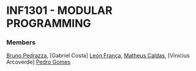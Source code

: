 # INF1301 - MODULAR PROGRAMMING

### Members

[Bruno Pedrazza](https://github.com/brunopedrazza),
[Gabriel Costa]
[Leon França](https://github.com/FMleon1805),
[Matheus Caldas](https://github.com/matheuscaldasrj),
[Vinicius Arcoverde]
[Pedro Gomes](https://github.com/Helvets)
